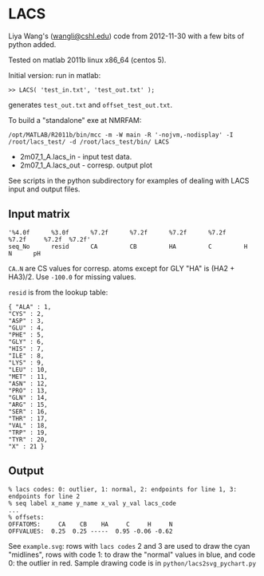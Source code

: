 # LACS

Liya Wang's (wangli@cshl.edu) code from 2012-11-30
with a few bits of python added.

Tested on matlab 2011b linux x86_64 (centos 5).

Initial version: 
  run in matlab:
```
>> LACS( 'test_in.txt', 'test_out.txt' );
```
  generates `test_out.txt` and `offset_test_out.txt`.

To build a "standalone" exe at NMRFAM:
```
/opt/MATLAB/R2011b/bin/mcc -m -W main -R '-nojvm,-nodisplay' -I /root/lacs_test/ -d /root/lacs_test/bin/ LACS 
```
 * 2m07_1_A.lacs_in    - input test data.
 * 2m07_1_A.lacs_out   - corresp. output plot

See scripts in the python subdirectory for examples of dealing with LACS input and output files.

## Input matrix
```
'%4.0f      %3.0f      %7.2f      %7.2f      %7.2f      %7.2f     %7.2f     %7.2f  %7.2f'
seq_No      resid      CA         CB         HA         C         H         N      pH
```
`CA`..`N` are CS values for corresp. atoms except for GLY "HA" is (HA2 + HA3)/2. 
Use `-100.0` for missing values.

`resid` is from the lookup table:
```
{ "ALA" : 1,
"CYS" : 2,
"ASP" : 3,
"GLU" : 4,
"PHE" : 5,
"GLY" : 6,
"HIS" : 7,
"ILE" : 8,
"LYS" : 9,
"LEU" : 10,
"MET" : 11,
"ASN" : 12,
"PRO" : 13,
"GLN" : 14,
"ARG" : 15,
"SER" : 16,
"THR" : 17,
"VAL" : 18,
"TRP" : 19,
"TYR" : 20,
"X" : 21 }
```

## Output

```
% lacs codes: 0: outlier, 1: normal, 2: endpoints for line 1, 3: endpoints for line 2
% seq label x_name y_name x_val y_val lacs_code
...
% offsets:
OFFATOMS:     CA    CB    HA     C     H     N
OFFVALUES:  0.25  0.25 -----  0.95 -0.06 -0.62
```

See `example.svg`: rows with `lacs codes` 2 and 3 are used to draw the cyan "midlines",
rows with code 1: to draw the "normal" values in blue, and code 0: the outlier in red. 
Sample drawing code is in `python/lacs2svg_pychart.py`

